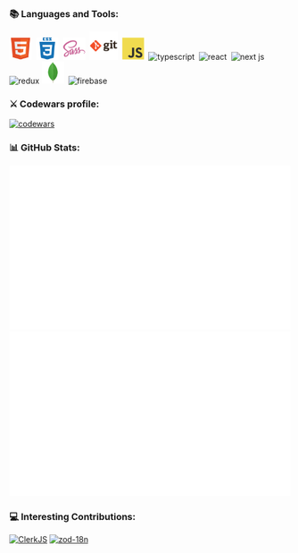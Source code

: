 ### 📚 Languages and Tools:
<div>
  <img src="https://github.com/devicons/devicon/blob/master/icons/html5/html5-original.svg" title="HTML5" alt="HTML" width="40" height="40"/>&nbsp;
  <img src="https://github.com/devicons/devicon/blob/master/icons/css3/css3-plain-wordmark.svg"  title="CSS3" alt="CSS" width="40" height="40"/>&nbsp;
  <img src="https://github.com/devicons/devicon/blob/master/icons/sass/sass-original.svg"  title="SCSS" alt="SCSS" width="40" height="40"/>&nbsp;
  <img src="https://github.com/devicons/devicon/blob/master/icons/git/git-original-wordmark.svg" title="Git" alt="Git" width="50" height="50"/>&nbsp;
  <img src="https://github.com/devicons/devicon/blob/master/icons/javascript/javascript-original.svg" title="JavaScript" alt="JavaScript" width="40" height="40"/>&nbsp;
  <img src="https://upload.wikimedia.org/wikipedia/commons/4/4c/Typescript_logo_2020.svg" alt="typescript" width="30" height="40" />&nbsp;
  <img src="https://upload.wikimedia.org/wikipedia/commons/a/a7/React-icon.svg" alt="react" width="30" height="40" />&nbsp;
  <img src="https://upload.wikimedia.org/wikipedia/commons/8/8e/Nextjs-logo.svg" alt="next js" width="40" height="40" />&nbsp;
  <img src="https://upload.wikimedia.org/wikipedia/commons/4/49/Redux.png" alt="redux" width="55" height="40" />
  <img src="https://github.com/devicons/devicon/blob/master/icons/mongodb/mongodb-original.svg" title="MongoDB" alt="MongoDB" width="40" height="40"/>&nbsp;
  <img src="https://www.gstatic.com/devrel-devsite/prod/v80bae38ba58d74b96b4842131d88ee335fbea404678aa063008110db834e2268/firebase/images/lockup.svg" alt="firebase" width="85" height="40" />&nbsp;
</div>

### ⚔️ Codewars profile:
[![codewars](https://www.codewars.com/users/demptd13/badges/large)](https://www.codewars.com/users/demptd13)

### 📊 GitHub Stats:
<div align="left">
<a href="https://github.com/demptd13/github-stats">
<img src="https://github.com/demptd13/github-stats/blob/master/generated/overview.svg#gh-dark-mode-only" />
<img src="https://github.com/demptd13/github-stats/blob/master/generated/languages.svg#gh-dark-mode-only" />
</a>
</div>

### 💻 Interesting Contributions:
[![ClerkJS](https://github-readme-stats.vercel.app/api/pin/?username=clerkinc&repo=javascript&theme=dark&show_owner=true)](https://github.com/clerkinc/javascript/pull/1558)
[![zod-18n](https://github-readme-stats.vercel.app/api/pin/?username=aiji42&repo=zod-i18n&theme=dark&show_owner=true)](https://github.com/aiji42/zod-i18n/pull/160)
